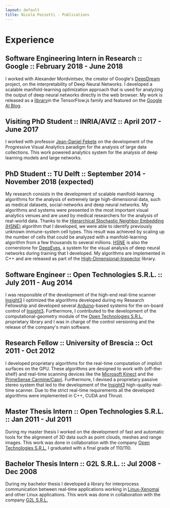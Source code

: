```yaml
---
layout: default
title: Nicola Pezzotti - Publications
---
```


Experience
================

Software Engineering Intern in Research :: Google :: February 2018 - June 2018
-------
I worked with Alexander Mordvintsev, the creator of Google's [DeepDream](https://it.wikipedia.org/wiki/Deep_Dream) project, on the interpretability of Deep Neural Networks.
I developed a scalable manifold-learning optimization approach that is used for analyzing the output of deep neural networks directly in the web browser.
My work is released as a [library](https://github.com/tensorflow/tfjs-tsne)in the TensorFlow.js family and featured on the [Google AI Blog](https://ai.googleblog.com/2018/06/realtime-tsne-visualizations-with.html).

Visiting PhD Student :: INRIA/AVIZ :: April 2017 - June 2017
-------
I worked with professor [Jean-Daniel Fekete](https://en.wikipedia.org/wiki/Jean-Daniel_Fekete) on the development of the Progressive Visual Analytics paradigm for the analysis of large data collections. This work powered analytics system for the analysis of deep learning models and large networks.

PhD Student :: TU Delft :: September 2014 - November 2018 (expected)
-------
My research consists in the development of scalable manifold-learning algorithms for the analysis of extremely large high-dimensional data, such as medical datasets, social-networks and deep neural networks.
My algorithms and systems were presented in the most important visual analytics venues and are used by medical researchers for the analysis of real-world data.
Thanks to the [Hierarchical Stochastic Neighbor Embedding (HSNE)][9] algorithm that I developed, we were able to identify previously unknown immune-system cell types.
This result was achieved by scaling up the number of cells that could be analyzed with a manifold-learning algorithm from a few thousands to several millions.
[HSNE][9] is also the cornerstone for [DeepEyes][10], a system for the visual analysis of deep neural networks during training that I developed.
My algorithms are implemented in C++ and are released as part of the [High-Dimensional-Inspector](https://github.com/Nicola17/High-Dimensional-Inspector) library.

Software Engineer :: Open Technologies S.R.L. :: July 2011 - Aug 2014
-------
I was responsible of the development of the high-end real-time scanner [Insight3][5]
I optimized the algorithms developed during my Research Fellowship and developed several [Arduino][6]-based systems for the on-board control of [Insight3][5].
Furthermore, I contributed to the development of the computational-geometry module of the [Open Technologies S.R.L.][1] proprietary library and I was in charge of the control versioning and the release of the company's main software.

Research Fellow :: University of Brescia :: Oct 2011 - Oct 2012
-------
I developed proprietary algorithms for the real-time computation of implicit surfaces on the GPU.
These algorithms are designed to work with {off-the-shelf} and real-time scanning devices like the [Microsoft Kinect][2] and the [PrimeSense Carmine/Capri][3].
Furthermore, I devised a proprietary passive stereo system that led to the development of the [Insight3][5] high-quality real-time scanner.
Due to the strict real-time requirements all the developed algorithms were implemented in C++, CUDA and Thrust.

Master Thesis Intern :: Open Technologies S.R.L. :: Jan 2011 - Jul 2011
-------
During my master thesis I worked on the development of fast and automatic tools for the alignment of 3D data such as point clouds, meshes and range images.
This work was done in collaboration with the company [Open Technologies S.R.L.][1]
I graduated with a final grade of 110/110.

Bachelor Thesis Intern :: G2L S.R.L. :: Jul 2008 - Dec 2008
-------
During my bachelor thesis I developed a library for interprocess communication between real-time applications working in [Linux-Xenomai][7] and other Linux applications.
This work was done in collaboration with the company [G2L S.R.L.][8]


[1]: http://www.scanner3d.it/en/
[2]: https://en.wikipedia.org/wiki/Kinect
[3]: https://en.wikipedia.org/wiki/PrimeSense
[4]: http://structure.io/openni
[5]: http://www.scanner3d.it/en/3d-scanner/insight3.html
[6]: https://www.arduino.cc/
[7]: https://xenomai.org/
[8]: http://www.g2l-automazione.it/english/company.html
[9]: https://graphics.tudelft.nl/Publications-new/2016/PHLEV16/hsne.pdf
[10]: https://graphics.tudelft.nl/Publications-new/2018/PHVLEV18/paper216.pdf
